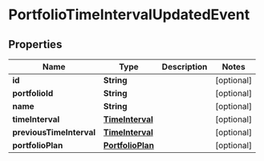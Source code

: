 
# PortfolioTimeIntervalUpdatedEvent

## Properties
Name | Type | Description | Notes
------------ | ------------- | ------------- | -------------
**id** | **String** |  |  [optional]
**portfolioId** | **String** |  |  [optional]
**name** | **String** |  |  [optional]
**timeInterval** | [**TimeInterval**](TimeInterval.md) |  |  [optional]
**previousTimeInterval** | [**TimeInterval**](TimeInterval.md) |  |  [optional]
**portfolioPlan** | [**PortfolioPlan**](PortfolioPlan.md) |  |  [optional]



